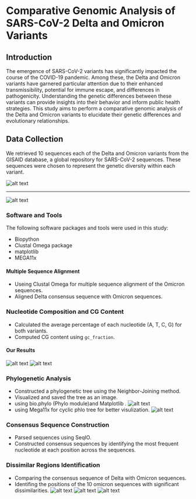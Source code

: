 # Comparative Genomic Analysis of SARS-CoV-2 Delta and Omicron Variants

## Introduction

The emergence of SARS-CoV-2 variants has significantly impacted the course of the COVID-19 pandemic. Among these, the Delta and Omicron variants have garnered particular attention due to their enhanced transmissibility, potential for immune escape, and differences in pathogenicity. Understanding the genetic differences between these variants can provide insights into their behavior and inform public health strategies. This study aims to perform a comparative genomic analysis of the Delta and Omicron variants to elucidate their genetic differences and evolutionary relationships.



## Data Collection

We retrieved 10 sequences each of the Delta and Omicron variants from the GISAID database, a global repository for SARS-CoV-2 sequences. These sequences were chosen to represent the genetic diversity within each variant.

![alt text](image.png)
- --
![alt text](image-1.png)

### Software and Tools

The following software packages and tools were used in this study:
- Biopython
- Clustal Omega package
- matplotlib
- MEGA11x



#### Multiple Sequence Alignment


  - Useing Clustal Omega for multiple sequence alignment of the Omicron sequences.
  - Aligned Delta consensus sequence with Omicron sequences.

### Nucleotide Composition and CG Content

  - Calculated the average percentage of each nucleotide (A, T, C, G) for both variants.
  - Computed CG content using `gc_fraction`.
  #### Our Results 
  ![alt text](image-2.png)
  ![alt text](image-3.png)

### Phylogenetic Analysis



  - Constructed a phylogenetic tree using the Neighbor-Joining method.
  - Visualized and saved the tree as an image.
  - using bio.phylo (Phylo module)and Matplotlib .
  ![alt text](<Screenshot (494).png>)
  - using  Mega11x  for cyclic phlo tree for better visulization.
  ![alt text](<Screenshot (495).png>)
### Consensus Sequence Construction
 

  - Parsed sequences using SeqIO.
  - Constructed consensus sequences by identifying the most frequent nucleotide at each position across the sequences.

### Dissimilar Regions Identification
  - Comparing the consensus sequence of Delta with Omicron sequences.
  - Identifing the positions of the 10 omicron sequences with significant dissimilarities.
  ![alt text](image-4.png)
  ![alt text](image-6.png)
  ![alt text](image-5.png)

